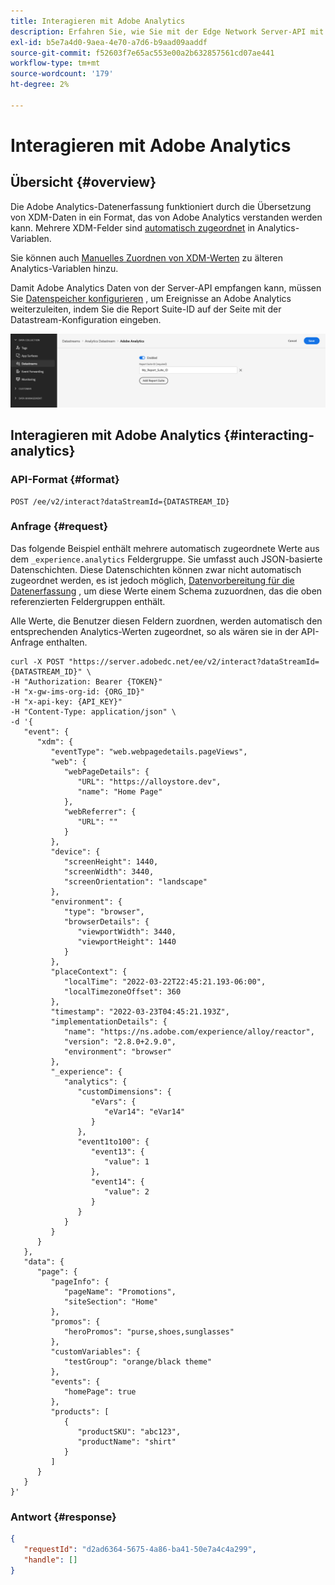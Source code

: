 ```yaml
---
title: Interagieren mit Adobe Analytics
description: Erfahren Sie, wie Sie mit der Edge Network Server-API mit Adobe Analytics interagieren.
exl-id: b5e7a4d0-9aea-4e70-a7d6-b9aad09aaddf
source-git-commit: f52603f7e65ac553e00a2b632857561cd07ae441
workflow-type: tm+mt
source-wordcount: '179'
ht-degree: 2%

---
```


# Interagieren mit Adobe Analytics

## Übersicht {#overview}

Die Adobe Analytics-Datenerfassung funktioniert durch die Übersetzung von XDM-Daten in ein Format, das von Adobe Analytics verstanden werden kann. Mehrere XDM-Felder sind [automatisch zugeordnet](../edge/data-collection/adobe-analytics/automatically-mapped-vars.md) in Analytics-Variablen.

Sie können auch [Manuelles Zuordnen von XDM-Werten](../edge/data-collection/adobe-analytics/manually-mapping-variables.md) zu älteren Analytics-Variablen hinzu.

Damit Adobe Analytics Daten von der Server-API empfangen kann, müssen Sie [Datenspeicher konfigurieren](../edge/datastreams/overview.md#adobe-analytics-settings) , um Ereignisse an Adobe Analytics weiterzuleiten, indem Sie die Report Suite-ID auf der Seite mit der Datastream-Konfiguration eingeben.

![Adobe Analytics-Datenspeicherkonfiguration](assets/analytics-datastream.png)

## Interagieren mit Adobe Analytics {#interacting-analytics}

### API-Format {#format}

```http
POST /ee/v2/interact?dataStreamId={DATASTREAM_ID}
```

### Anfrage {#request}

Das folgende Beispiel enthält mehrere automatisch zugeordnete Werte aus dem `_experience.analytics` Feldergruppe. Sie umfasst auch JSON-basierte Datenschichten. Diese Datenschichten können zwar nicht automatisch zugeordnet werden, es ist jedoch möglich, [Datenvorbereitung für die Datenerfassung](../edge/datastreams/data-prep.md) , um diese Werte einem Schema zuzuordnen, das die oben referenzierten Feldergruppen enthält.

Alle Werte, die Benutzer diesen Feldern zuordnen, werden automatisch den entsprechenden Analytics-Werten zugeordnet, so als wären sie in der API-Anfrage enthalten.

```shell
curl -X POST "https://server.adobedc.net/ee/v2/interact?dataStreamId={DATASTREAM_ID}" \
-H "Authorization: Bearer {TOKEN}" 
-H "x-gw-ims-org-id: {ORG_ID}" 
-H "x-api-key: {API_KEY}" 
-H "Content-Type: application/json" \
-d '{
   "event": {
      "xdm": {
         "eventType": "web.webpagedetails.pageViews",
         "web": {
            "webPageDetails": {
               "URL": "https://alloystore.dev",
               "name": "Home Page"
            },
            "webReferrer": {
               "URL": ""
            }
         },
         "device": {
            "screenHeight": 1440,
            "screenWidth": 3440,
            "screenOrientation": "landscape"
         },
         "environment": {
            "type": "browser",
            "browserDetails": {
               "viewportWidth": 3440,
               "viewportHeight": 1440
            }
         },
         "placeContext": {
            "localTime": "2022-03-22T22:45:21.193-06:00",
            "localTimezoneOffset": 360
         },
         "timestamp": "2022-03-23T04:45:21.193Z",
         "implementationDetails": {
            "name": "https://ns.adobe.com/experience/alloy/reactor",
            "version": "2.8.0+2.9.0",
            "environment": "browser"
         },
         "_experience": {
            "analytics": {
               "customDimensions": {
                  "eVars": {
                     "eVar14": "eVar14"
                  }
               },
               "event1to100": {
                  "event13": {
                     "value": 1
                  },
                  "event14": {
                     "value": 2
                  }
               }
            }
         }
      }
   },
   "data": {
      "page": {
         "pageInfo": {
            "pageName": "Promotions",
            "siteSection": "Home"
         },
         "promos": {
            "heroPromos": "purse,shoes,sunglasses"
         },
         "customVariables": {
            "testGroup": "orange/black theme"
         },
         "events": {
            "homePage": true
         },
         "products": [
            {
               "productSKU": "abc123",
               "productName": "shirt"
            }
         ]
      }
   }
}'
```

### Antwort {#response}

```json
{
   "requestId": "d2ad6364-5675-4a86-ba41-50e7a4c4a299",
   "handle": []
}
```
